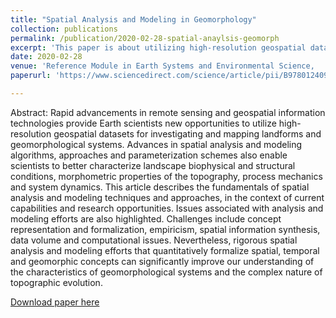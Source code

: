 ```yaml
---
title: "Spatial Analysis and Modeling in Geomorphology"
collection: publications
permalink: /publication/2020-02-28-spatial-anaylsis-geomorph 
excerpt: 'This paper is about utilizing high-resolution geospatial datasets for investigating and mapping landforms and geomorphological systems.'
date: 2020-02-28
venue: 'Reference Module in Earth Systems and Environmental Science,   Bishop, M. P., Young, B. W., Huo, D., & Chi, Z.'
paperurl: 'https://www.sciencedirect.com/science/article/pii/B9780124095489124297?via%3Dihub'

---
```

Abstract: Rapid advancements in remote sensing and geospatial information technologies provide Earth scientists new opportunities to utilize high-resolution geospatial datasets for investigating and mapping landforms and geomorphological systems. Advances in spatial analysis and modeling algorithms, approaches and parameterization schemes also enable scientists to better characterize landscape biophysical and structural conditions, morphometric properties of the topography, process mechanics and system dynamics. This article describes the fundamentals of spatial analysis and modeling techniques and approaches, in the context of current capabilities and research opportunities. Issues associated with analysis and modeling efforts are also highlighted. Challenges include concept representation and formalization, empiricism, spatial information synthesis, data volume and computational issues. Nevertheless, rigorous spatial analysis and modeling efforts that quantitatively formalize spatial, temporal and geomorphic concepts can significantly improve our understanding of the characteristics of geomorphological systems and the complex nature of topographic evolution.

[Download paper here](https://www.sciencedirect.com/science/article/pii/B9780124095489124297?via%3Dihub)
